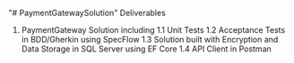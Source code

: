 "# PaymentGatewaySolution" 
Deliverables
1. PaymentGateway Solution including
	1.1 Unit Tests
	1.2 Acceptance Tests in BDD/Gherkin using SpecFlow
	1.3 Solution built with Encryption and Data Storage in SQL Server using EF Core
	1.4 API Client in Postman
	
